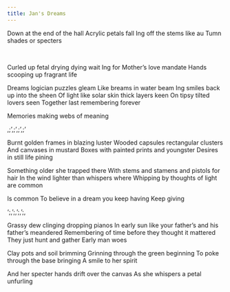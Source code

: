 ```yaml
---
title: Jan's Dreams
---
```


Down at the end of the hall
Acrylic petals fall
Ing off the stems like au
Tumn shades or specters
<!--excerpt--><br>

Curled up fetal drying dying wait
Ing for Mother’s love mandate
Hands scooping up fragrant life
<br>

Dreams logician puzzles gleam
Like breams in water beam
Ing smiles back up into the sheen
Of light like solar skin thick layers keen
On tipsy tilted lovers seen
Together last remembering forever
<br>

Memories making webs of meaning
<br>

,;’,;’,;’,;’
<br>

Burnt golden frames in blazing luster
Wooded capsules rectangular clusters
And canvases in mustard
Boxes with painted prints and youngster
Desires in still life pining
<br>

Something older she trapped there
With stems and stamens and pistols for hair
In the wind lighter than whispers where
Whipping by thoughts of light are common
<br>

Is common
To believe in a dream you keep having
Keep giving
<br>

‘;,’;,’;,’;,
<br>

Grassy dew clinging dropping pianos
In early sun like your father’s and his father’s meandered
Remembering of time before they thought it mattered
They just hunt and gather
Early man woes
<br>

Clay pots and soil brimming
Grinning through the green beginning
To poke through the base bringing
A smile to her spirit
<br>

And her specter hands drift over the canvas
As she whispers a petal unfurling
